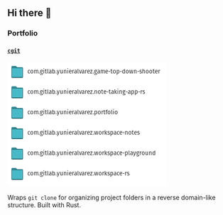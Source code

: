## Hi there 👋

### Portfolio

#### [`cgit`](https://gitlab.com/yunieralvarez/cgit)

![cgit](./cgit.png)

Wraps `git clone` for organizing project folders in a reverse domain-like structure. Built with Rust.

<!--
spell-checker: disable
**eunier/eunier** is a ✨ _special_ ✨ repository because its `README.md` (this file) appears on your GitHub profile.

Here are some ideas to get you started:

- 🔭 I’m currently working on ...
- 🌱 I’m currently learning ...
- 👯 I’m looking to collaborate on ...
- 🤔 I’m looking for help with ...
- 💬 Ask me about ...
- 📫 How to reach me: ...
- 😄 Pronouns: ...
- ⚡ Fun fact: ...
spell-checker: enable
-->
